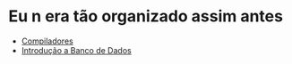 # Eu n era tão organizado assim antes

- [Compiladores](Compiladores/)
- [Introdução a Banco de Dados](Introdução%20a%20Banco%20de%20Dados/)